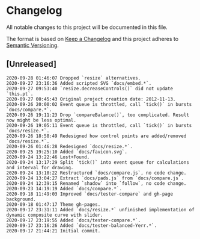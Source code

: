 # Changelog

All notable changes to this project will be documented in this file.

The format is based on [Keep a Changelog](http://keepachangelog.com/en/1.0.0/)
and this project adheres to [Semantic Versioning](http://semver.org/spec/v2.0.0.html).

## [Unreleased]

```
2020-09-28 01:46:07 Dropped `resize` alternatives.
2020-09-27 23:16:36 Added scripted SVG `docs/embed.*`.
2020-09-27 09:53:40 `resize.decreaseControls()` did not update `this.pt`.
2020-09-27 00:45:43 Original project creation date: 2012-11-13.
2020-09-26 20:00:02 Event queue is throttled, call `tick()` in bursts `docs/compare.*`.
2020-09-26 19:11:23 Drop `compareBalance()`, too complicated. Result now might be less optimal.
2020-09-26 19:05:11 Event queue is throttled, call `tick()` in bursts `docs/resize.*`.
2020-09-26 18:58:49 Redesigned how control points are added/removed `docs/resize.*`.
2020-09-26 01:46:28 Redesigned `docs/resize.*`.
2020-09-25 19:25:10 Added `docs/favicon.svg`.
2020-09-24 13:22:46 Lost+Found.
2020-09-24 13:17:29 Split `tick()` into event queue for calculations and interval for drawing.
2020-09-24 13:10:22 Restructured `docs/compare.js`, no code change.
2020-09-24 13:04:27 Extract `docs/pads.js` from `docs/compare.js`.
2020-09-24 12:39:15 Renamed `shadow` into `follow`, no code change.
2020-09-23 14:19:19 Added `docs/compare.*`.
2020-09-18 11:49:03 Improved `docs/tester-compare` and gh-page background.
2020-09-18 01:47:17 Theme gh-pages.
2020-09-17 23:31:11 Added `docs/resize.*` unfinished implementation of dynamic composite curve with slider.
2020-09-17 23:19:55 Added `docs/tester-compare.*`.
2020-09-17 23:16:26 Added `docs/tester-balanced-Yerr.*`.
2020-09-17 21:44:21 Initial commit.
```
